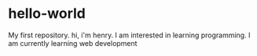 # hello-world
My first repository. hi, i'm henry. I am interested in learning programming. I am currently learning web development

